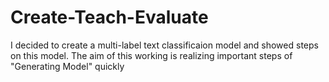 # Create-Teach-Evaluate
I decided to create a multi-label text classificaion model and showed steps on this model. 
The aim of this working is realizing important steps of "Generating Model" quickly

